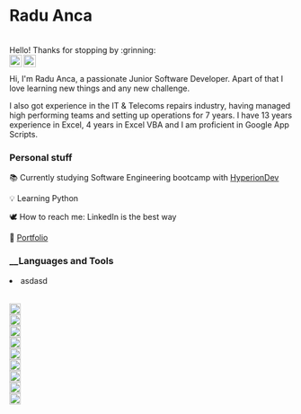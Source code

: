 <!-- https://github.com/radu-a1091/radu-a1091.git -->
<h1>Radu Anca</h1>

<br/>
Hello!
Thanks for stopping by :grinning:

<br/>
<a href="https://www.linkedin.com/in/radu-mihai-anca-217b8bb0">
<img align="left" alt="Radu Anca" width=22px src="https://www.svgrepo.com/download/54425/linkedin.svg" />
</a>

<a href="https://github.com/radu-a1091?tab=repositories">
<img align="left" alt="Radu Anca" width=22px src="https://www.svgrepo.com/download/475654/github-color.svg" />
</a>
<br/>
<br/>
Hi, I'm Radu Anca, a passionate Junior Software Developer. Apart of that I love learning new things and any new challenge.

I also got experience in the IT & Telecoms repairs industry, having managed high performing teams and setting up operations for 7 years. I have 13 years experience in Excel, 4 years in Excel VBA and I am proficient in Google App Scripts.

### __Personal stuff__
:books:	Currently studying Software Engineering bootcamp with [HyperionDev](https://www.hyperiondev.com/)

:bulb: Learning Python

:dove: How to reach me: LinkedIn is the best way

:scroll: [Portfolio](https://github.com/radu-a1091?tab=repositories) 

### __Languages and Tools
<table>
    <li>asdasd</li>
</table>
<code><img height="20" src="https://www.svgrepo.com/download/452091/python.svg">
</code>
<code><img height="20" src="https://www.svgrepo.com/download/475654/github-color.svg">
</code>
<code><img height="20" src="https://upload.wikimedia.org/wikipedia/commons/thumb/2/2f/Google_Apps_Script.svg/1024px-Google_Apps_Script.svg.png?20221103122014">
</code>
<code><img height="20" src="https://www.svgrepo.com/download/387812/html-five.svg">
</code>
<code><img height="20" src="https://www.svgrepo.com/download/452185/css-3.svg">
</code>
<code><img height="20" src="https://www.svgrepo.com/download/376363/django.svg">
</code>
<code><img height="20" src="https://www.svgrepo.com/download/331762/sql-datasync.svg">
</code>
<code><img height="20" src="https://www.svgrepo.com/download/354381/sqlite.svg">
</code>
<code><img height="20" src="https://www.svgrepo.com/download/64578/nlp-neurolinguistic-programation.svg">
</code>
